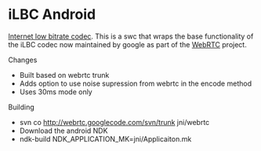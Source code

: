 iLBC Android
==========

[Internet low bitrate codec](http://en.wikipedia.org/wiki/Internet_Low_Bit_Rate_Codec). This is a swc that wraps the base functionality of the iLBC codec now maintained by google as part of the [WebRTC](http://www.webrtc.org/) project.

Changes
* Built based on webrtc trunk
* Adds option to use noise supression from webrtc in the encode method
* Uses 30ms mode only

Building
* svn co http://webrtc.googlecode.com/svn/trunk jni/webrtc
* Download the android NDK
* ndk-build NDK_APPLICATION_MK=jni/Applicaiton.mk

